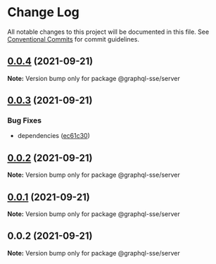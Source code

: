 # Change Log

All notable changes to this project will be documented in this file.
See [Conventional Commits](https://conventionalcommits.org) for commit guidelines.

## [0.0.4](https://github.com/faboulaws/graphql-sse/compare/@graphql-sse/server@0.0.3...@graphql-sse/server@0.0.4) (2021-09-21)

**Note:** Version bump only for package @graphql-sse/server





## [0.0.3](https://github.com/faboulaws/graphql-sse/compare/@graphql-sse/server@0.0.1...@graphql-sse/server@0.0.3) (2021-09-21)


### Bug Fixes

* dependencies ([ec61c30](https://github.com/faboulaws/graphql-sse/commit/ec61c3068c44fa1d0ddbcb5010ce47e0b31f0bac))





## [0.0.2](https://github.com/faboulaws/graphql-sse/compare/@graphql-sse/server@0.0.1...@graphql-sse/server@0.0.2) (2021-09-21)

**Note:** Version bump only for package @graphql-sse/server





## [0.0.1](https://github.com/faboulaws/graphql-sse/compare/@graphql-sse/server@0.0.2...@graphql-sse/server@0.0.1) (2021-09-21)

**Note:** Version bump only for package @graphql-sse/server





## 0.0.2 (2021-09-21)

**Note:** Version bump only for package @graphql-sse/server
